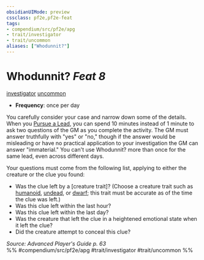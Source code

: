 ```yaml
---
obsidianUIMode: preview
cssclass: pf2e,pf2e-feat
tags:
- compendium/src/pf2e/apg
- trait/investigator
- trait/uncommon
aliases: ["Whodunnit?"]
---
```

# Whodunnit?  *Feat 8*  
[investigator](Reference/Rules/Traits/investigator-apg.md "Investigator Class Trait")  [uncommon](uncommon.md "Uncommon Rarity Trait")  

- **Frequency**: once per day

You carefully consider your case and narrow down some of the details. When you [Pursue a Lead](pursue-a-lead-apg.md), you can spend 10 minutes instead of 1 minute to ask two questions of the GM as you complete the activity. The GM must answer truthfully with "yes" or "no," though if the answer would be misleading or have no practical application to your investigation the GM can answer "immaterial." You can't use Whodunnit? more than once for the same lead, even across different days.

Your questions must come from the following list, applying to either the creature or the clue you found:

- Was the clue left by a [creature trait]? (Choose a creature trait such as [humanoid](humanoid.md "Humanoid Creature Type Trait"), [undead](undead.md "Undead Creature Type Trait"), or [dwarf](dwarf.md "Dwarf Ancestry & Heritage Trait"); this trait must be accurate as of the time the clue was left.)
- Was this clue left within the last hour?
- Was this clue left within the last day?
- Was the creature that left the clue in a heightened emotional state when it left the clue?
- Did the creature attempt to conceal this clue?

*Source: Advanced Player's Guide p. 63*  
%% #compendium/src/pf2e/apg #trait/investigator #trait/uncommon %%